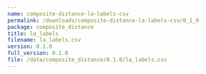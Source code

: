 ```yaml
---
name: composite-distance-la-labels-csv
permalink: /downloads/composite-distance-la-labels-csv/0_1_0
package: composite_distance
title: la_labels
filename: la_labels.csv
version: 0.1.0
full_version: 0.1.0
file: /data/composite_distance/0.1.0/la_labels.csv
---
```

